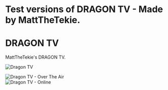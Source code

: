 # Test versions of DRAGON TV - Made by MattTheTekie.
# DRAGON TV
MattTheTekie's DRAGON TV.

![Dragon TV](https://github.com/MattTheTekie/MattTheTekie/raw/main/Personal-Scripts/Images/static.displate.com_800be04aa6f899076275e4dd96dbf9f4_46e904de13eaa602b904b8a5fa5e3e23.jpg)

![Dragon TV - Over The Air](https://github.com/MattTheTekie/MattTheTekie/raw/main/Personal-Scripts/Images/rn_image_picker_lib_temp_b616512e-67da-4f1c-8352-72970e5b767f.jpg)\
![Dragon TV - Online](https://github.com/MattTheTekie/MattTheTekie/raw/main/Personal-Scripts/Images/Screenshot_2023-01-01-09-39-26-367_com.mxtech.videoplayer.pro.jpg)
